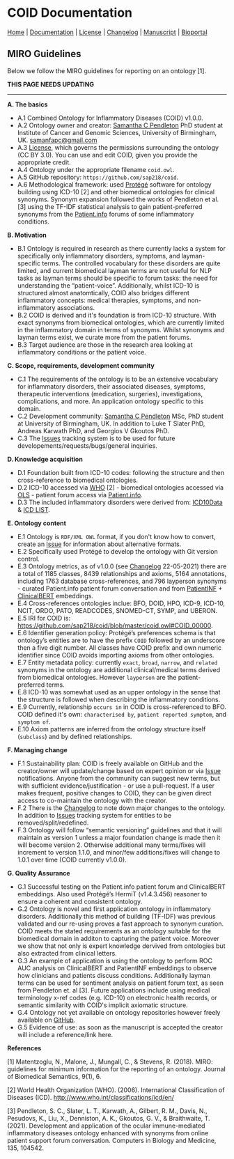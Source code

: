 # COID Documentation

[Home](README.md) | [Documentation](MIRO) | [License](LICENSE) | [Changelog](CHANGELOG) | [Manuscript]() | [Bioportal](https://bioportal.bioontology.org/ontologies/COID)

## MIRO Guidelines

Below we follow the MIRO guidelines for reporting on an ontology [1]. 

**THIS PAGE NEEDS UPDATING**

---

**A. The basics**
  * A.1 Combined Ontology for Inflammatory Diseases (COID) v1.0.0.
  * A.2 Ontology owner and creator: [Samantha C Pendleton](https://github.com/sap218) PhD student at Institute of Cancer and Genomic Sciences, University of Birmingham, UK. [samanfapc@gmail.com](mailto:samanfapc@gmail.com)
  * A.3 [License](https://sap218.github.io/coid/license.html), which governs the permissions surrounding the ontology (CC BY 3.0). You can use and edit COID, given you provide the appropriate credit.
  * A.4 Ontology under the appropriate filename `coid.owl`.
  * A.5 GitHub repository: `https://github.com/sap218/coid`.
  * A.6 Methodological framework: used [Protégé](https://protege.stanford.edu/) software for ontology building using ICD-10 [2] and other biomedical ontologies for clinical synonyms. Synonym expansion followed the works of Pendleton et al. [3] using the TF-IDF statistical analysis to gain patient-preferred synonyms from the [Patient.info](https://patient.info/forums) forums of some inflammatory conditions. 
  
**B. Motivation**
  * B.1 Ontology is required in research as there currently lacks a system for specifically only inflammatory disorders, symptoms, and layman-specific terms. The controlled vocabulary for these disorders are quite limited, and current biomedical layman terms are not useful for NLP tasks as layman terms should be specific to forum tasks: the need for understanding the “patient-voice”. Additionally, whilst ICD-10 is structured almost anatomtically, COID also bridges different inflammatory concepts: medical therapies, symptoms, and non-inflammatory associations.
  * B.2 COID is derived and it's foundation is from ICD-10 structure. With exact synonyms from biomedical ontologies, which are currently limited in the inflammatory domain in terms of synonyms. Whilst synonyms and layman terms exist, we curate more from the patient forums.
  * B.3 Target audience are those in the research area looking at inflammatory conditions or the patient voice.

**C. Scope, requirements, development community**
  * C.1 The requirements of the ontology is to be an extensive vocabulary for inflammatory disorders, their associated diseases, symptoms, therapeutic interventions (medication, surgeries), investigations, complications, and more. An application ontology specific to this domain.
  * C.2 Development community: [Samantha C Pendleton](https://github.com/sap218) MSc, PhD student at University of Birmingham, UK. In addition to Luke T Slater PhD, Andreas Karwath PhD, and Georgios V Gkoutos PhD.
  * C.3 The [Issues](https://github.com/sap218/coid/issues) tracking system is to be used for future developements/requests/bugs/general inquiries. 

**D. Knowledge acquisition**
  * D.1 Foundation built from ICD-10 codes: following the structure and then cross-reference to biomedical ontologies.
  * D.2 ICD-10 accessed via [WHO](https://icd.who.int/browse10/2016/en#/) [2] - biomedical ontologies accessed via [OLS](https://www.ebi.ac.uk/ols/index) - patient forum access via [Patient.info](https://patient.info/forums).
  * D.3 The included inflammatory disorders were derived from: [ICD10Data](https://www.icd10data.com/ICD10CM/Index/I/Inflammation%2C_inflamed%2C_inflammatory) & [ICD LIST](https://icdlist.com/?t=icd10&s=inflammation).
  
**E. Ontology content**
  * E.1 Ontology is `RDF/XML OWL` format, if you don't know how to convert, create an [Issue](https://github.com/sap218/coid/issues) for information about alternative formats.
  * E.2 Specifically used Protégé to develop the ontology with Git version control.
  * E.3 Ontology metrics, as of v1.0.0 (see [Changelog](https://sap218.github.io/coid/changelog.html) 22-05-2021) there are a total of 1185 classes, 8439 relationships and axioms, 5164 annotations, including 1763 database cross-references, and 796 layperson synonyms - curated Patient.info patient forum conversation and from [PatientINF](https://github.com/sap218/patientINF) + [ClinicalBERT](https://github.com/kexinhuang12345/clinicalBERT) embeddings.
  * E.4 Cross-references ontologies inclue: BFO, DOID, HPO, ICD-9, ICD-10, NCIT, ORDO, PATO, READCODES, SNOMED-CT, SYMP, and UBERON.
  * E.5 IRI for COID is: https://github.com/sap218/coid/blob/master/coid.owl#COID_00000.
  * E.6 Identifier generation policy: Protégé’s preferences schema is that ontology’s entities are to have the prefix `COID` followed by an underscore then a five digit number. All classes have COID prefix and own numeric identifier since COID avoids importing axioms from other ontologies.
  * E.7 Entity metadata policy: currently `exact`, `broad`, `narrow`, and `related` synonyms in the ontology are additional clinical/medical terms derived from biomedical ontologies. However `layperson` are the patient-preferred terms.
  * E.8 ICD-10 was somewhat used as an upper ontology in the sense that the structure is followed when describing the inflammatory conditions.
  * E.9 Currently, relationship `occurs in` in COID is cross-referenced to BFO. COID defined it's own: `characterised by`, `patient reported symptom`, and `symptom of`.
  * E.10 Axiom patterns are inferred from the ontology structure itself (`subclass`) and by defined relationships.

**F. Managing change**
  * F.1 Sustainability plan: COID is freely available on GitHub and the creator/owner will update/change based on expert opinion or via [Issue](https://github.com/sap218/coid/issues) notifications. Anyone from the community can suggest new terms, but with sufficient evidence/justification - or use a pull-request. If a user makes frequent, positive changes to COID, they can be given direct access to co-maintain the ontology with the creator.
  * F.2 There is the [Changelog](https://sap218.github.io/coid/changelog.html) to note down major changes to the ontology. In addition to [Issues](https://github.com/sap218/coid/issues) tracking system for entities to be removed/split/redefined. 
  * F.3 Ontology will follow “semantic versioning” guidelines and that it will maintain as version 1 unless a major foundation change is made then it will become version 2. Otherwise additional many terms/fixes will increment to version 1.1.0, and minor/few additions/fixes will change to 1.0.1 over time (COID currently v1.0.0).

**G. Quality Assurance**
  * G.1 Successful testing on the Patient.info patient forum and ClinicalBERT embeddings. Also used Protégé’s HermiT (v1.4.3.456) reasoner to ensure a coherent and consistent ontology. 
  * G.2 Ontology is novel and first application ontology in inflammatory disorders. Additionally this method of building (TF-IDF) was previous validated and our re-using proves a fast approach to synonym curation. COID meets the stated requirements as an ontology suitable for the biomedical domain in additon to capturing the patient voice. Moreover we show that not only is expert knowledge dervived from ontologies but also extracted from clinical letters.
  * G.3 An example of application is using the ontology to perform ROC AUC analysis on ClinicalBERT and PatientINF embeddings to observe how clinicians and patients discuss conditions. Additionally layman terms can be used for sentiment analysis on patient forum text, as seen from Pendleton et. al [3]. Future applications include using medical terminology x-ref codes (e.g. ICD-10) on electronic health records, or semantic similarity with COID's implicit axiomatic structure.
  * G.4 Ontology not yet available on ontology repositories however freely available on [GitHub](https://github.com/sap218/coid/).
  * G.5 Evidence of use: as soon as the manuscript is accepted the creator will include a reference/link here.
  
**References**

[1] Matentzoglu, N., Malone, J., Mungall, C., & Stevens, R. (2018). MIRO: guidelines for minimum information for the reporting of an ontology. Journal of Biomedical Semantics, 9(1), 6.

[2] World Health Organization (WHO). (2006). International Classification of Diseases (ICD). http://www.who.int/classifications/icd/en/

[3] Pendleton, S. C., Slater, L. T., Karwath, A., Gilbert, R. M., Davis, N., Pesudovs, K., Liu, X., Denniston, A. K., Gkoutos, G. V., & Braithwaite, T. (2021). Development and application of the ocular immune-mediated inflammatory diseases ontology enhanced with synonyms from online patient support forum conversation. Computers in Biology and Medicine, 135, 104542.
